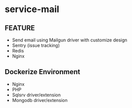 # service-mail

## FEATURE 
- Send email using Mailgun driver with customize design
- Sentry (issue tracking)
- Redis
- Nginx

## Dockerize Environment
- Nginx
- PHP
- Sqlsrv driver/extension
- Mongodb driver/extension
